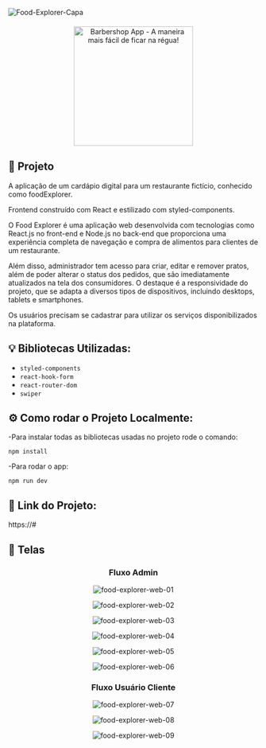 ![Food-Explorer-Capa](https://github.com/Gkanawati/Food-Explorer-Frontend/assets/87530595/851f1d25-5316-4fee-9c11-1e44eabac7bd)

<p align="center" style='margin-top: 20px;'>
  <img alt="Barbershop App - A maneira mais fácil de ficar na régua!" width='240px' src="https://github.com/Gkanawati/Food-Explorer-Frontend/assets/87530595/b411f342-dee2-450b-8366-8c4738ab61ca" />
</p>

## 🚀 Projeto

A aplicação de um cardápio digital para um restaurante fictício, conhecido como foodExplorer.

Frontend construído com React e estilizado com styled-components.

O Food Explorer é uma aplicação web desenvolvida com tecnologias como React.js no front-end e Node.js no back-end que proporciona uma experiência completa de navegação e compra de alimentos para clientes de um restaurante.

Além disso,  administrador tem acesso para criar, editar e remover pratos, além de poder alterar o status dos pedidos, que são imediatamente atualizados na tela dos consumidores. O destaque é a responsividade do projeto, que se adapta a diversos tipos de dispositivos, incluindo desktops, tablets e smartphones.

Os usuários precisam se cadastrar para utilizar os serviços disponibilizados na plataforma.

## 💡 Bibliotecas Utilizadas:

- `styled-components`
- `react-hook-form`
- `react-router-dom`
- `swiper`

## ⚙️ Como rodar o Projeto Localmente:

-Para instalar todas as bibliotecas usadas no projeto rode o comando:

```
npm install
```

-Para rodar o app:

```
npm run dev
```

## 🔗 Link do Projeto:

https://#

## 📱 Telas

<div align='center' style="justify-content: center; align-items: center;">

<h3>Fluxo Admin</h3>

![food-explorer-web-01](https://github.com/Gkanawati/Food-Explorer-Frontend/assets/87530595/e1e1fe42-a363-4781-aea7-bf36cff6cad4)

![food-explorer-web-02](https://github.com/Gkanawati/Food-Explorer-Frontend/assets/87530595/f2c0f765-4d97-498a-9907-97fad9a9f99d)

![food-explorer-web-03](https://github.com/Gkanawati/Food-Explorer-Frontend/assets/87530595/dd6eb337-8ded-4b5b-bfa5-fb2151783800)

![food-explorer-web-04](https://github.com/Gkanawati/Food-Explorer-Frontend/assets/87530595/cc96dbba-d455-4e81-89ac-1ce35168bb89)

![food-explorer-web-05](https://github.com/Gkanawati/Food-Explorer-Frontend/assets/87530595/21656fb5-ea1e-43a1-9bf6-32856dfc7a25)

![food-explorer-web-06](https://github.com/Gkanawati/Food-Explorer-Frontend/assets/87530595/939b31f1-f19c-4641-9375-d58056b431ee)

<h3>Fluxo Usuário Cliente</h3>

![food-explorer-web-07](https://github.com/Gkanawati/Food-Explorer-Frontend/assets/87530595/98b82b5c-5fee-4bf7-b8e7-551c9a62ac31)

![food-explorer-web-08](https://github.com/Gkanawati/Food-Explorer-Frontend/assets/87530595/c68a4cb7-3f54-4872-a674-4a04e02689dd)

![food-explorer-web-09](https://github.com/Gkanawati/Food-Explorer-Frontend/assets/87530595/85a421d4-1c12-4270-9279-0109eeea7f92)

</div>